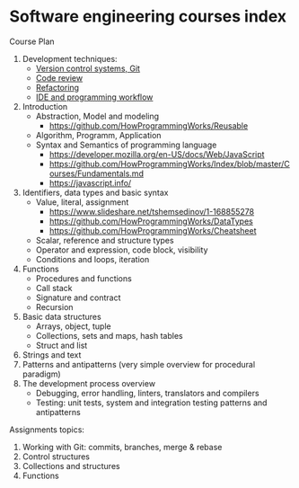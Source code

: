 # Software engineering courses index

Course Plan

1. Development techniques:
    - [Version control systems, Git](https://github.com/HowProgrammingWorks/VersionControl/blob/master/README.md)
    - [Code review](https://github.com/HowProgrammingWorks/CodeReview)
    - [Refactoring](https://github.com/HowProgrammingWorks/Refactoring)
    - [IDE and programming workflow](https://github.com/HowProgrammingWorks/Tools)
2. Introduction
    - Abstraction, Model and modeling
      - https://github.com/HowProgrammingWorks/Reusable
    - Algorithm, Programm, Application
    - Syntax and Semantics of programming language
      - https://developer.mozilla.org/en-US/docs/Web/JavaScript
      - https://github.com/HowProgrammingWorks/Index/blob/master/Courses/Fundamentals.md
      - https://javascript.info/
3. Identifiers, data types and basic syntax
    - Value, literal, assignment
      - https://www.slideshare.net/tshemsedinov/1-168855278
      - https://github.com/HowProgrammingWorks/DataTypes
      - https://github.com/HowProgrammingWorks/Cheatsheet
    - Scalar, reference and structure types
    - Operator and expression, code block, visibility
    - Conditions and loops, iteration
4. Functions
    - Procedures and functions
    - Call stack
    - Signature and contract
    - Recursion
5. Basic data structures
    - Arrays, object, tuple
    - Collections, sets and maps, hash tables
    - Struct and list
6. Strings and text
7. Patterns and antipatterns (very simple overview for procedural paradigm)
8. The development process overview
    - Debugging, error handling, linters, translators and compilers
    - Testing: unit tests, system and integration testing patterns and antipatterns

Assignments topics:

1. Working with Git: commits, branches, merge & rebase
2. Control structures
3. Collections and structures
4. Functions
